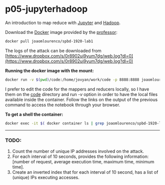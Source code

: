 # p05-jupyterhadoop
An introduction to map reduce with [Jupyter](https://jupyter.org/) and [Hadoop](http://hadoop.apache.org/).



Download the [Docker](https://www.docker.com/) image provided by the [professor](https://docentes.fct.unl.pt/joao-lourenco):
```bash 
docker pull joaomlourenco/spbd-1920-lab1
```
The logs of the attack can be downloaded from [https://www.dropbox.com/s/0r8902uj9yum7dg/web.log?dl=0](https://www.dropbox.com/s/0r8902uj9yum7dg/web.log?dl=0)

**Running the docker image with the mount:**
```bash
docker run -v $(pwd)/code:/home/jovyan/work/code -p 8888:8888 joaomlourenco/spbd-1920-lab1
```

I prefer to edit the code for the mappers and reducers locally, so I have them on the
[code](code) directory and run *-v* option in order to have the local files 
available inside the container.
Follow the links on the output of the previous command to access the notebook through your browser.


**To get a shell the container:**
```bash
docker exec -it $( docker container ls | grep joaomlourenco/spbd-1920-lab1 | awk '{print $1}') /bin/bash
```

---

### TODO: 
1. Count the number of unique IP addresses involved on the attack.
2. For each interval of 10 seconds, provides the following
information: [number of request, average execution time,
maximum time, minimum time].
3. Create an inverted index that for each interval of 10 second,
has a list of (unique) IPs executing accesses.